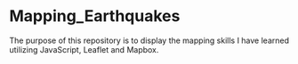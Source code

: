 # Mapping_Earthquakes
 The purpose of this repository is to display the mapping skills I have learned utilizing JavaScript, Leaflet and Mapbox.